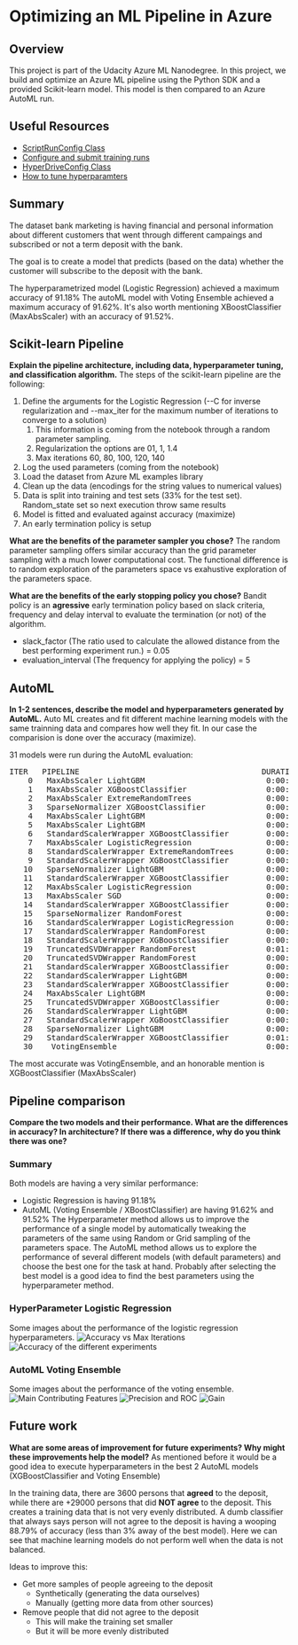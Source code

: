# Optimizing an ML Pipeline in Azure

## Overview
This project is part of the Udacity Azure ML Nanodegree.
In this project, we build and optimize an Azure ML pipeline using the Python SDK and a provided Scikit-learn model.
This model is then compared to an Azure AutoML run.

## Useful Resources
- [ScriptRunConfig Class](https://docs.microsoft.com/en-us/python/api/azureml-core/azureml.core.scriptrunconfig?view=azure-ml-py)
- [Configure and submit training runs](https://docs.microsoft.com/en-us/azure/machine-learning/how-to-set-up-training-targets)
- [HyperDriveConfig Class](https://docs.microsoft.com/en-us/python/api/azureml-train-core/azureml.train.hyperdrive.hyperdriveconfig?view=azure-ml-py)
- [How to tune hyperparamters](https://docs.microsoft.com/en-us/azure/machine-learning/how-to-tune-hyperparameters)


## Summary
The dataset bank marketing is having financial and personal information about different customers that went through different campaings and subscribed or not a term deposit with the bank.

The goal is to create a model that predicts (based on the data) whether the customer will subscribe to the deposit with the bank.

The hyperparametrized model (Logistic Regression) achieved a maximum accuracy of 91.18%
The autoML model with Voting Ensemble achieved a maximum accuracy of 91.62%. It's also worth mentioning XBoostClassifier (MaxAbsScaler) with an accuracy of 91.52%.

## Scikit-learn Pipeline
**Explain the pipeline architecture, including data, hyperparameter tuning, and classification algorithm.**
The steps of the scikit-learn pipeline are the following:
1. Define the arguments for the Logistic Regression (--C for inverse regularization and --max_iter for the maximum number of iterations to converge to a solution)
    1. This information is coming from the notebook through a random parameter sampling. 
    2. Regularization the options are 01, 1, 1.4 
    3. Max iterations 60, 80, 100, 120, 140
2. Log the used parameters (coming from the notebook)
3. Load the dataset from Azure ML examples library
4. Clean up the data (encodings for the string values to numerical values)
5. Data is split into training and test sets (33% for the test set). Random_state set so next execution throw same results
6. Model is fitted and evaluated against accuracy (maximize)
7. An early termination policy is setup


**What are the benefits of the parameter sampler you chose?**
The random parameter sampling offers similar accuracy than the grid parameter sampling with a much lower computational cost. The functional difference is to random exploration of the parameters space vs exahustive exploration of the parameters space.

**What are the benefits of the early stopping policy you chose?**
Bandit policy is an **agressive** early termination policy based on slack criteria, frequency and delay interval to evaluate the termination (or not) of the algorithm.

* slack_factor (The ratio used to calculate the allowed distance from the best performing experiment run.) = 0.05
* evaluation_interval (The frequency for applying the policy) = 5


## AutoML
**In 1-2 sentences, describe the model and hyperparameters generated by AutoML.**
Auto ML creates and fit different machine learning models with the same trainning data and compares how well they fit. In our case the comparision is done over the accuracy (maximize).

31 models were run during the AutoML evaluation:
<pre>
ITER   PIPELINE                                       DURATION            METRIC      BEST
    0   MaxAbsScaler LightGBM                          0:00:12             0.9147    0.9147
    1   MaxAbsScaler XGBoostClassifier                 0:00:15             0.9152    0.9152
    2   MaxAbsScaler ExtremeRandomTrees                0:00:13             0.7311    0.9152
    3   SparseNormalizer XGBoostClassifier             0:00:12             0.9049    0.9152
    4   MaxAbsScaler LightGBM                          0:00:10             0.9114    0.9152
    5   MaxAbsScaler LightGBM                          0:00:10             0.8881    0.9152
    6   StandardScalerWrapper XGBoostClassifier        0:00:12             0.9056    0.9152
    7   MaxAbsScaler LogisticRegression                0:00:13             0.9086    0.9152
    8   StandardScalerWrapper ExtremeRandomTrees       0:00:10             0.8880    0.9152
    9   StandardScalerWrapper XGBoostClassifier        0:00:11             0.9073    0.9152
   10   SparseNormalizer LightGBM                      0:00:10             0.9005    0.9152
   11   StandardScalerWrapper XGBoostClassifier        0:00:11             0.9083    0.9152
   12   MaxAbsScaler LogisticRegression                0:00:13             0.9085    0.9152
   13   MaxAbsScaler SGD                               0:00:10             0.8508    0.9152
   14   StandardScalerWrapper XGBoostClassifier        0:00:12             0.9133    0.9152
   15   SparseNormalizer RandomForest                  0:00:21             0.7969    0.9152
   16   StandardScalerWrapper LogisticRegression       0:00:11             0.9027    0.9152
   17   StandardScalerWrapper RandomForest             0:00:14             0.9005    0.9152
   18   StandardScalerWrapper XGBoostClassifier        0:00:14             0.9139    0.9152
   19   TruncatedSVDWrapper RandomForest               0:01:30             0.8230    0.9152
   20   TruncatedSVDWrapper RandomForest               0:00:16             0.8359    0.9152
   21   StandardScalerWrapper XGBoostClassifier        0:00:31             0.9105    0.9152
   22   StandardScalerWrapper LightGBM                 0:00:32             0.9070    0.9152
   23   StandardScalerWrapper XGBoostClassifier        0:00:53             0.9076    0.9152
   24   MaxAbsScaler LightGBM                          0:00:29             0.8880    0.9152
   25   TruncatedSVDWrapper XGBoostClassifier          0:00:31             0.8880    0.9152
   26   StandardScalerWrapper LightGBM                 0:00:29             0.8924    0.9152
   27   StandardScalerWrapper XGBoostClassifier        0:00:52             0.8927    0.9152
   28   SparseNormalizer LightGBM                      0:00:32             0.9057    0.9152
   29   StandardScalerWrapper XGBoostClassifier        0:01:19             0.9105    0.9152
   30    VotingEnsemble                                0:00:50             0.9162    0.9162
</pre>

The most accurate was VotingEnsemble, and an honorable mention is XGBoostClassifier (MaxAbsScaler)

## Pipeline comparison
**Compare the two models and their performance. What are the differences in accuracy? In architecture? If there was a difference, why do you think there was one?**
### Summary
Both models are having a very similar performance:
* Logistic Regression is having 91.18%
* AutoML (Voting Ensemble / XBoostClassifier) are having 91.62% and 91.52%
The Hyperparameter method allows us to improve the performance of a single model by automatically tweaking the parameters of the same using Random or Grid sampling of the parameters space.
The AutoML method allows us to explore the performance of several different models (with default parameters) and choose the best one for the task at hand. Probably after selecting the best model is a good idea to find the best parameters using the hyperparameter method.

### HyperParameter Logistic Regression
Some images about the performance of the logistic regression hyperparameters.
![Accuracy vs Max Iterations](https://github.com/somormujo/azure_p01/blob/main/Hyper-AccuracyvsIter.png)
![Accuracy of the different experiments](https://github.com/somormujo/azure_p01/blob/main/Hyper-Experiments.png)

### AutoML Voting Ensemble
Some images about the performance of the voting ensemble.
![Main Contributing Features](https://github.com/somormujo/azure_p01/blob/main/AutoML-Features.png)
![Precision and ROC](https://github.com/somormujo/azure_p01/blob/main/AutoML-PrecisionROC.png)
![Gain](https://github.com/somormujo/azure_p01/blob/main/AutoML-Gain.png)

## Future work
**What are some areas of improvement for future experiments? Why might these improvements help the model?**
As mentioned before it would be a good idea to execute hyperparameters in the best 2 AutoML models (XGBoostClassifier and Voting Ensemble)

In the training data, there are 3600 persons that **agreed** to the deposit, while there are +29000 persons that did **NOT agree** to the deposit. This creates a training data that is not very evenly distributed. A dumb classifier that always says person will not agree to the deposit is having a wooping 88.79% of accuracy (less than 3% away of the best model). Here we can see that machine learning models do not perform well when the data is not balanced. 

Ideas to improve this:
* Get more samples of people agreeing to the deposit
    * Synthetically (generating the data ourselves)
    * Manually (getting more data from other sources)
* Remove people that did not agree to the deposit 
    * This will make the training set smaller
    * But it will be more evenly distributed

